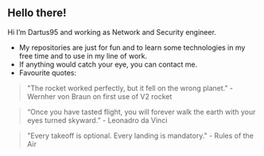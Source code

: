 ## Hello there!

Hi I’m Dartus95 and working as Network and Security engineer. 

- My repositories are just for fun and to learn some technologies in my free time and to use in my line of work.
- If anything would catch your eye, you can contact me.
- Favourite quotes:
> "The rocket worked perfectly, but it fell on the wrong planet." - Wernher von Braun on first use of V2 rocket

> “Once you have tasted flight, you will forever walk the earth with your eyes turned skyward.” - Leonadro da Vinci

> "Every takeoff is optional. Every landing is mandatory." - Rules of the Air

<!--
**dartus95/dartus95** is a ✨ _special_ ✨ repository because its `README.md` (this file) appears on your GitHub profile.

Here are some ideas to get you started:

- 🔭 I’m currently working on ...
- 🌱 I’m currently learning ...
- 👯 I’m looking to collaborate on ...
- 🤔 I’m looking for help with ...
- 💬 Ask me about ...
- 📫 How to reach me: ...
- 😄 Pronouns: ...
- ⚡ Fun fact: ...
-->
